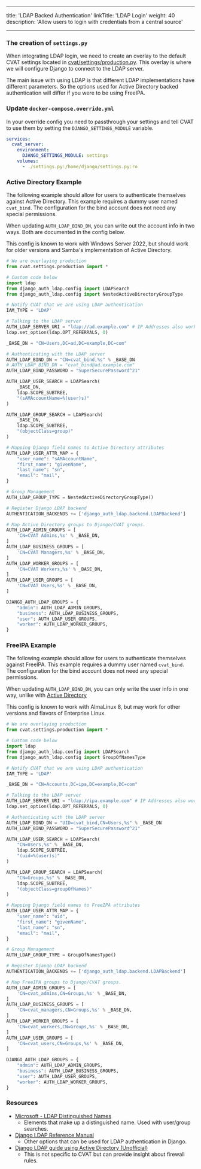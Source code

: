 <!--lint disable maximum-heading-length-->

---

title: 'LDAP Backed Authentication'
linkTitle: 'LDAP Login'
weight: 40
description: 'Allow users to login with credentials from a central source'

---

<!--lint disable maximum-line-length-->

### The creation of `settings.py`
When integrating LDAP login, we need to create an overlay to the default CVAT
settings located in
[cvat/settings/production.py](https://github.com/cvat-ai/cvat/blob/develop/cvat/settings/production.py).
This overlay is where we will configure Django to connect to the LDAP server.

The main issue with using LDAP is that different LDAP implementations have
different parameters. So the options used for Active Directory backed
authentication will differ if you were to be using FreeIPA.

### Update `docker-compose.override.yml`

In your override config you need to passthrough your settings and tell CVAT to
use them by setting the `DJANGO_SETTINGS_MODULE` variable.

```yml
services:
  cvat_server:
    environment:
      DJANGO_SETTINGS_MODULE: settings
    volumes:
      - ./settings.py:/home/django/settings.py:ro
```

### Active Directory Example

The following example should allow for users to authenticate themselves against
Active Directory. This example requires a dummy user named `cvat_bind`. The
configuration for the bind account does not need any special permissions.

When updating `AUTH_LDAP_BIND_DN`, you can write out the account info in two
ways. Both are documented in the config below.

This config is known to work with Windows Server 2022, but should work for older
versions and Samba's implementation of Active Directory.

```py
# We are overlaying production
from cvat.settings.production import *

# Custom code below
import ldap
from django_auth_ldap.config import LDAPSearch
from django_auth_ldap.config import NestedActiveDirectoryGroupType

# Notify CVAT that we are using LDAP authentication
IAM_TYPE = 'LDAP'

# Talking to the LDAP server
AUTH_LDAP_SERVER_URI = "ldap://ad.example.com" # IP Addresses also work
ldap.set_option(ldap.OPT_REFERRALS, 0)

_BASE_DN = "CN=Users,DC=ad,DC=example,DC=com"

# Authenticating with the LDAP server
AUTH_LDAP_BIND_DN = "CN=cvat_bind,%s" % _BASE_DN
# AUTH_LDAP_BIND_DN = "cvat_bind@ad.example.com"
AUTH_LDAP_BIND_PASSWORD = "SuperSecurePassword^21"

AUTH_LDAP_USER_SEARCH = LDAPSearch(
    _BASE_DN,
    ldap.SCOPE_SUBTREE,
    "(sAMAccountName=%(user)s)"
)

AUTH_LDAP_GROUP_SEARCH = LDAPSearch(
    _BASE_DN,
    ldap.SCOPE_SUBTREE,
    "(objectClass=group)"
)

# Mapping Django field names to Active Directory attributes
AUTH_LDAP_USER_ATTR_MAP = {
    "user_name": "sAMAccountName",
    "first_name": "givenName",
    "last_name": "sn",
    "email": "mail",
}

# Group Management
AUTH_LDAP_GROUP_TYPE = NestedActiveDirectoryGroupType()

# Register Django LDAP backend
AUTHENTICATION_BACKENDS += ['django_auth_ldap.backend.LDAPBackend']

# Map Active Directory groups to Django/CVAT groups.
AUTH_LDAP_ADMIN_GROUPS = [
    'CN=CVAT Admins,%s' % _BASE_DN,
]
AUTH_LDAP_BUSINESS_GROUPS = [
    'CN=CVAT Managers,%s' % _BASE_DN,
]
AUTH_LDAP_WORKER_GROUPS = [
    'CN=CVAT Workers,%s' % _BASE_DN,
]
AUTH_LDAP_USER_GROUPS = [
    'CN=CVAT Users,%s' % _BASE_DN,
]

DJANGO_AUTH_LDAP_GROUPS = {
    "admin": AUTH_LDAP_ADMIN_GROUPS,
    "business": AUTH_LDAP_BUSINESS_GROUPS,
    "user": AUTH_LDAP_USER_GROUPS,
    "worker": AUTH_LDAP_WORKER_GROUPS,
}
```
### FreeIPA Example

The following example should allow for users to authenticate themselves against
FreeIPA. This example requires a dummy user named `cvat_bind`. The configuration
for the bind account does not need any special permissions.

When updating `AUTH_LDAP_BIND_DN`, you can only write the user info in one way,
unlike with [Active Directory](#active-directory-example)

This config is known to work with AlmaLinux 8, but may work for other
versions and flavors of Enterprise Linux.

```py
# We are overlaying production
from cvat.settings.production import *

# Custom code below
import ldap
from django_auth_ldap.config import LDAPSearch
from django_auth_ldap.config import GroupOfNamesType

# Notify CVAT that we are using LDAP authentication
IAM_TYPE = 'LDAP'

_BASE_DN = "CN=Accounts,DC=ipa,DC=example,DC=com"

# Talking to the LDAP server
AUTH_LDAP_SERVER_URI = "ldap://ipa.example.com" # IP Addresses also work
ldap.set_option(ldap.OPT_REFERRALS, 0)

# Authenticating with the LDAP server
AUTH_LDAP_BIND_DN = "UID=cvat_bind,CN=Users,%s" % _BASE_DN
AUTH_LDAP_BIND_PASSWORD = "SuperSecurePassword^21"

AUTH_LDAP_USER_SEARCH = LDAPSearch(
    "CN=Users,%s" % _BASE_DN,
    ldap.SCOPE_SUBTREE,
    "(uid=%(user)s)"
)

AUTH_LDAP_GROUP_SEARCH = LDAPSearch(
    "CN=Groups,%s" % _BASE_DN,
    ldap.SCOPE_SUBTREE,
    "(objectClass=groupOfNames)"
)

# Mapping Django field names to FreeIPA attributes
AUTH_LDAP_USER_ATTR_MAP = {
    "user_name": "uid",
    "first_name": "givenName",
    "last_name": "sn",
    "email": "mail",
}

# Group Management
AUTH_LDAP_GROUP_TYPE = GroupOfNamesType()

# Register Django LDAP backend
AUTHENTICATION_BACKENDS += ['django_auth_ldap.backend.LDAPBackend']

# Map FreeIPA groups to Django/CVAT groups.
AUTH_LDAP_ADMIN_GROUPS = [
    'CN=cvat_admins,CN=Groups,%s' % _BASE_DN,
]
AUTH_LDAP_BUSINESS_GROUPS = [
    'CN=cvat_managers,CN=Groups,%s' % _BASE_DN,
]
AUTH_LDAP_WORKER_GROUPS = [
    'CN=cvat_workers,CN=Groups,%s' % _BASE_DN,
]
AUTH_LDAP_USER_GROUPS = [
    'CN=cvat_users,CN=Groups,%s' % _BASE_DN,
]

DJANGO_AUTH_LDAP_GROUPS = {
    "admin": AUTH_LDAP_ADMIN_GROUPS,
    "business": AUTH_LDAP_BUSINESS_GROUPS,
    "user": AUTH_LDAP_USER_GROUPS,
    "worker": AUTH_LDAP_WORKER_GROUPS,
}
```

### Resources
- [Microsoft - LDAP Distinguished Names](https://docs.microsoft.com/en-us/previous-versions/windows/desktop/ldap/distinguished-names)
  - Elements that make up a distinguished name. Used with user/group searches.
- [Django LDAP Reference Manual](https://django-auth-ldap.readthedocs.io/en/latest/reference.html)
  - Other options that can be used for LDAP authentication in Django.
- [Django LDAP guide using Active Directory (Unofficial)](https://techexpert.tips/django/django-ldap-authentication-active-directory)
  - This is not specific to CVAT but can provide insight about firewall rules.